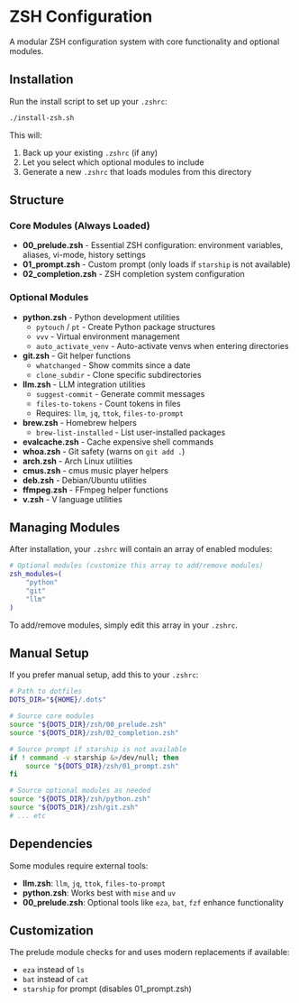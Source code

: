 # ZSH Configuration

A modular ZSH configuration system with core functionality and optional modules.

## Installation

Run the install script to set up your `.zshrc`:

```bash
./install-zsh.sh
```

This will:
1. Back up your existing `.zshrc` (if any)
2. Let you select which optional modules to include
3. Generate a new `.zshrc` that loads modules from this directory

## Structure

### Core Modules (Always Loaded)

- **00_prelude.zsh** - Essential ZSH configuration: environment variables, aliases, vi-mode, history settings
- **01_prompt.zsh** - Custom prompt (only loads if `starship` is not available)
- **02_completion.zsh** - ZSH completion system configuration

### Optional Modules

- **python.zsh** - Python development utilities
  - `pytouch` / `pt` - Create Python package structures
  - `vvv` - Virtual environment management
  - `auto_activate_venv` - Auto-activate venvs when entering directories
- **git.zsh** - Git helper functions
  - `whatchanged` - Show commits since a date
  - `clone_subdir` - Clone specific subdirectories
- **llm.zsh** - LLM integration utilities
  - `suggest-commit` - Generate commit messages
  - `files-to-tokens` - Count tokens in files
  - Requires: `llm`, `jq`, `ttok`, `files-to-prompt`
- **brew.zsh** - Homebrew helpers
  - `brew-list-installed` - List user-installed packages
- **evalcache.zsh** - Cache expensive shell commands
- **whoa.zsh** - Git safety (warns on `git add .`)
- **arch.zsh** - Arch Linux utilities
- **cmus.zsh** - cmus music player helpers
- **deb.zsh** - Debian/Ubuntu utilities
- **ffmpeg.zsh** - FFmpeg helper functions
- **v.zsh** - V language utilities

## Managing Modules

After installation, your `.zshrc` will contain an array of enabled modules:

```zsh
# Optional modules (customize this array to add/remove modules)
zsh_modules=(
    "python"
    "git"
    "llm"
)
```

To add/remove modules, simply edit this array in your `.zshrc`.

## Manual Setup

If you prefer manual setup, add this to your `.zshrc`:

```zsh
# Path to dotfiles
DOTS_DIR="${HOME}/.dots"

# Source core modules
source "${DOTS_DIR}/zsh/00_prelude.zsh"
source "${DOTS_DIR}/zsh/02_completion.zsh"

# Source prompt if starship is not available
if ! command -v starship &>/dev/null; then
    source "${DOTS_DIR}/zsh/01_prompt.zsh"
fi

# Source optional modules as needed
source "${DOTS_DIR}/zsh/python.zsh"
source "${DOTS_DIR}/zsh/git.zsh"
# ... etc
```

## Dependencies

Some modules require external tools:
- **llm.zsh**: `llm`, `jq`, `ttok`, `files-to-prompt`
- **python.zsh**: Works best with `mise` and `uv`
- **00_prelude.zsh**: Optional tools like `eza`, `bat`, `fzf` enhance functionality

## Customization

The prelude module checks for and uses modern replacements if available:
- `eza` instead of `ls`
- `bat` instead of `cat`
- `starship` for prompt (disables 01_prompt.zsh)